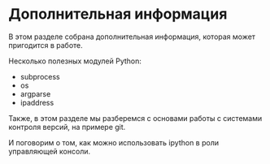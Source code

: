 # Дополнительная информация

В этом разделе собрана дополнительная информация, которая может пригодится в работе.

Несколько полезных модулей Python:
* subprocess
* os
* argparse
* ipaddress


Также, в этом разделе мы разберемся с основами работы с системами контроля версий, на примере git.

И поговорим о том, как можно использовать ipython в роли управляющей консоли.
